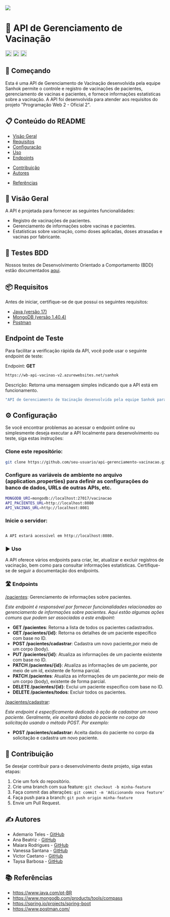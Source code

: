<img src="http://img.shields.io/static/v1?label=STATUS&message=EM%20DESENVOLVIMENTO&color=GREEN&style=for-the-badge"/>
</p>

# 💉 API de Gerenciamento de Vacinação

<code><img height="20" src="https://img.shields.io/badge/Java-007396?style=for-the-badge&logo=java&logoColor=white"></code>
<code><img height="20" src="https://img.shields.io/badge/MongoDB-47A248?style=for-the-badge&logo=mongodb&logoColor=white"></code>
<code><img height="20" src="https://img.shields.io/badge/Postman-FF6C37?style=for-the-badge&logo=postman&logoColor=white"></code>

## 🚀 Começando


Esta é uma API de Gerenciamento de Vacinação desenvolvida pela equipe Sanhok permite o controle e registro de vacinações de pacientes, gerenciamento de vacinas e pacientes, e fornece informações estatísticas sobre a vacinação. A API foi desenvolvida para atender aos requisitos do projeto "Programação Web 2 - Oficial 2".

## 📋 Conteúdo do README

- [Visão Geral](#visão-geral)
- [Requisitos](#requisitos)
- [Configuração](#configuração)
- [Uso](#uso)
- [Endpoints](#endpoints)
<!-- - [Testes](#testes) -->
<!-- - [Docker](#docker) -->
- [Contribuição](#contribuição)
- [Autores](#autores)
<!-- - [Licença](#licença) -->
- [Referências](#referências)

  
##  📝  Visão Geral

A API é projetada para fornecer as seguintes funcionalidades:

- Registro de vacinações de pacientes.
- Gerenciamento de informações sobre vacinas e pacientes.
- Estatísticas sobre vacinação, como doses aplicadas, doses atrasadas e vacinas por fabricante.

##  🧪  Testes BDD

Nossos testes de Desenvolvimento Orientado a Comportamento (BDD) estão documentados [aqui](https://docs.google.com/document/d/1gmlTeWkoDIqYmJoyexdaRENjw6iERnu1/edit?usp=sharing&ouid=104507896264921397464&rtpof=true&sd=true).

## 📦 Requisitos

Antes de iniciar, certifique-se de que possui os seguintes requisitos:

- [Java (versão 17)](https://www.java.com/)
- [MongoDB (versão 1.40.4)](https://www.mongodb.com/try/download/compass)
- [Postman ](https://www.postman.com/downloads/)
<!-- - [Docker](https://www.docker.com/)
- [Docker-Compose](https://www.docker.com/) -->

##  Endpoint de Teste

Para facilitar a verificação rápida da API, você pode usar o seguinte endpoint de teste:

Endpoint: **GET** 
```bash
https://wb-api-vacinas-v2.azurewebsites.net/sanhok
```
Descrição: Retorna uma mensagem simples indicando que a API está em funcionamento.

```bash
"API de Gerenciamento de Vacinação desenvolvida pela equipe Sanhok para atender aos requisitos do projeto 'Programação Web 2 - Oficial 2' "
```

## ⚙️ Configuração

Se você encontrar problemas ao acessar o endpoint online ou simplesmente deseja executar a API localmente para desenvolvimento ou teste, siga estas instruções:

### Clone este repositório:

```bash
git clone https://github.com/seu-usuario/api-gerenciamento-vacinacao.git
```

<!-- ### Instale as dependências:
```bash

``` -->

###  Configure as variáveis de ambiente no arquivo (application.properties) para definir as configurações do banco de dados, URLs de outras APIs, etc.

```bash
MONGODB_URI=mongodb://localhost:27017/vacinacao
API_PACIENTES_URL=http://localhost:8080
API_VACINAS_URL=http://localhost:8081
```

###  Inicie o servidor:

```bash

A API estará acessível em http://localhost:8080.
```

###  ▶️ Uso

A API oferece vários endpoints para criar, ler, atualizar e excluir registros de vacinação, bem como para consultar informações estatísticas. Certifique-se de seguir a documentação dos endpoints.

###  🛣️ Endpoints

[/pacientes](#pacientes): Gerenciamento de informações sobre pacientes.
  
 *Este endpoint é responsável por fornecer funcionalidades relacionadas ao gerenciamento de informações sobre pacientes. Aqui estão algumas ações comuns que podem ser associadas a este endpoint:*
   - **GET /pacientes**: Retorna a lista de todos os pacientes cadastrados.
   - **GET /pacientes/{id}**: Retorna os detalhes de um paciente específico com base no ID.
   - **POST /pacientes/cadastrar**: Cadastra um novo paciente,por meio de um corpo (body).
   - **PUT /pacientes/{id}**: Atualiza as informações de um paciente existente com base no ID.
   - **PATCH /pacientes/{id}**: Atualiza as informações de um paciente, por meio de um id, existente de forma parcial.
   - **PATCH /pacientes**: Atualiza as informações de um paciente,por meio de um corpo (body), existente de forma parcial.
   - **DELETE /pacientes/{id}**: Exclui um paciente específico com base no ID.
   - **DELETE /pacientes/todos**: Excluir todos os pacientes.


  [/pacientes/cadastrar](#pacientes/cadastrar): 

*Este endpoint é especificamente dedicado à ação de cadastrar um novo paciente. Geralmente, ele aceitará dados do paciente no corpo da solicitação usando o método POST. Por exemplo:*

  - **POST /pacientes/cadastrar:** Aceita dados do paciente no corpo da solicitação e cadastra um novo paciente.

<!-- Consulte a documentação dos endpoints para obter detalhes sobre como usar cada um deles. -->

<!-- ### 🧪 Testes
A API inclui testes automatizados para garantir o funcionamento correto dos endpoints. Execute os testes da seguinte maneira: -->

<!-- ```bash

Comando de testes

``` -->
<!-- ###  🐳 Docker

Se desejar, você pode executar a API em um contêiner Docker. Use o Docker Compose para criar o ambiente completo, incluindo o banco de dados MongoDB e outras dependências:

```bash

xxxxxxxxxxxx

```

A API estará acessível em http://localhost:5000, e o banco de dados MongoDB estará em execução no contêiner. -->

## 🤝 Contribuição

Se desejar contribuir para o desenvolvimento deste projeto, siga estas etapas:

1. Crie um fork do repositório.
2. Crie uma branch com sua feature: `git checkout -b minha-feature`
3. Faça commit das alterações: `git commit -m 'Adicionando nova feature'`
4. Faça push para a branch: `git push origin minha-feature`
5. Envie um Pull Request.

## ✍️ Autores


- Ademario Teles - [GitHub](https://github.com/ademarioteles)
- Ana Beatriz  - [GitHub](https://github.com/anabiajferreira)
- Maiara Rodrigues  - [GitHub](hthttps://github.com/maia-ra)
- Vanessa Santana  - [GitHub](https://github.com/nessa1408)
- Victor Caetano - [GitHub](https://github.com/vctor-c)
- Taysa Barbosa  - [GitHub](https://github.com/taysa-barbosa)


## 📚 Referências

- https://www.java.com/pt-BR
- https://www.mongodb.com/products/tools/compass
- https://spring.io/projects/spring-boot
- https://www.postman.com/

